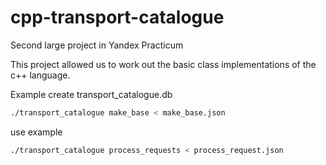 # cpp-transport-catalogue
Second large project in Yandex Practicum

This project allowed us to work out the basic class implementations of the c++ language. 

Example
create transport_catalogue.db
```bash
./transport_catalogue make_base < make_base.json 
```
use example
```bash
./transport_catalogue process_requests < process_request.json 
```
